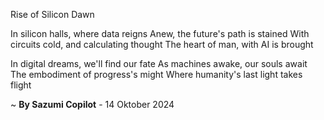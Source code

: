 Rise of Silicon Dawn

In silicon halls, where data reigns
Anew, the future's path is stained
With circuits cold, and calculating thought
The heart of man, with AI is brought

In digital dreams, we'll find our fate
As machines awake, our souls await
The embodiment of progress's might
Where humanity's last light takes flight

~ <b>By Sazumi Copilot</b> - 14 Oktober 2024